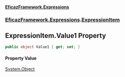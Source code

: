 #### [EficazFramework.Expressions](EficazFrameworkExpressions.md 'EficazFramework Expressions')
### [EficazFramework.Expressions](EficazFrameworkExpressions.md#EficazFramework.Expressions 'EficazFramework.Expressions').[ExpressionItem](EficazFramework.Expressions/ExpressionItem.md 'EficazFramework.Expressions.ExpressionItem')

## ExpressionItem.Value1 Property

```csharp
public object Value1 { get; set; }
```

#### Property Value
[System.Object](https://docs.microsoft.com/en-us/dotnet/api/System.Object 'System.Object')